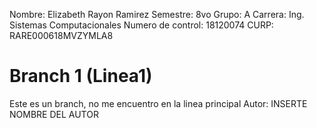Nombre: Elizabeth Rayon Ramirez
Semestre: 8vo
Grupo: A
Carrera: Ing. Sistemas Computacionales
Numero de control: 18120074
CURP: RARE000618MVZYMLA8

# Branch 1 (Linea1)
Este es un branch, no me encuentro en la linea principal
Autor: INSERTE NOMBRE DEL AUTOR